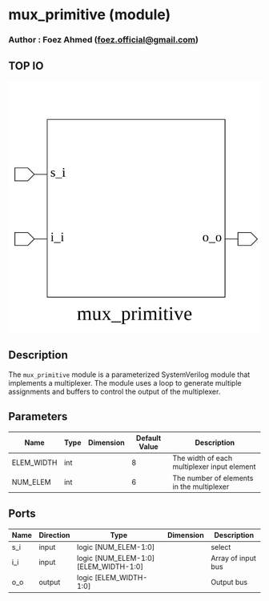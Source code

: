 # mux_primitive (module)

### Author : Foez Ahmed (foez.official@gmail.com)

## TOP IO
<img src="./mux_primitive_top.svg">

## Description

The `mux_primitive` module is a parameterized SystemVerilog module that implements a multiplexer.
The module uses a loop to generate multiple assignments and buffers to control the output of the
multiplexer.

## Parameters
|Name|Type|Dimension|Default Value|Description|
|-|-|-|-|-|
|ELEM_WIDTH|int||8|The width of each multiplexer input element|
|NUM_ELEM|int||6|The number of elements in the multiplexer|

## Ports
|Name|Direction|Type|Dimension|Description|
|-|-|-|-|-|
|s_i|input|logic [NUM_ELEM-1:0]||select|
|i_i|input|logic [NUM_ELEM-1:0][ELEM_WIDTH-1:0]||Array of input bus|
|o_o|output|logic [ELEM_WIDTH-1:0]||Output bus|
